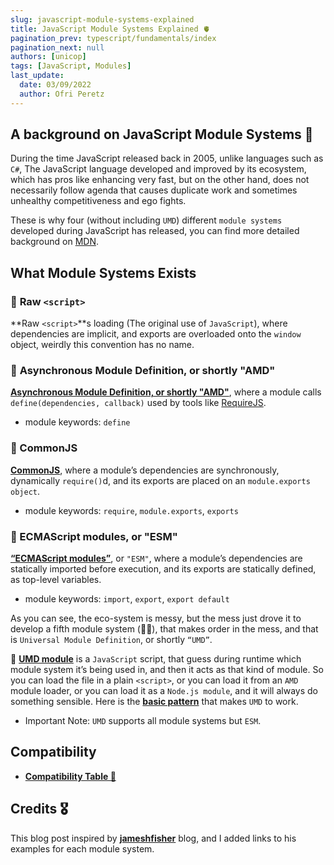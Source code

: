 ```yaml
---
slug: javascript-module-systems-explained
title: JavaScript Module Systems Explained 🫀
pagination_prev: typescript/fundamentals/index
pagination_next: null
authors: [unicop]
tags: [JavaScript, Modules]
last_update:
  date: 03/09/2022
  author: Ofri Peretz
---
```


## A background on JavaScript Module Systems 🐾

During the time JavaScript released back in 2005, unlike languages such as `C#`, The JavaScript language developed and improved by its ecosystem, which has pros like enhancing very fast, but on the other hand, does not necessarily follow agenda that causes duplicate work and sometimes unhealthy competitiveness and ego fights.

These is why four (without including `UMD`) different `module systems` developed during JavaScript has released, you can find more detailed background on [MDN](https://developer.mozilla.org/en-US/docs/Web/JavaScript/Guide/Modules#a_background_on_modules).

## What Module Systems Exists

### 🧩 **Raw `<script>`**

**Raw `<script>`**s loading (The original use of `JavaScript`), where dependencies are implicit, and exports are overloaded onto the `window` object, weirdly this convention has no name.

### 🧩 **Asynchronous Module Definition, or shortly "AMD"**

**[Asynchronous Module Definition, or shortly "AMD"](https://jameshfisher.com/2020/10/03/what-are-amd-modules/)**, where a module calls `define(dependencies, callback)` used by tools like [RequireJS](https://requirejs.org/).

- module keywords: `define`

### **🧩 CommonJS**

**[CommonJS](https://jameshfisher.com/2020/09/27/what-does-the-require-function-do-in-nodejs/)**, where a module’s dependencies are synchronously, dynamically `require()`d, and its exports are placed on an `module.exports object`.

- module keywords: `require`, `module.exports`, `exports`

### **🧩 ECMAScript modules, or "ESM"**

**[“ECMAScript modules”](https://jameshfisher.com/2020/09/25/javascript-modules-for-grumpy-developers-from-2005/)**, or `"ESM"`, where a module’s dependencies are statically imported before execution, and its exports are statically defined, as top-level variables.

- module keywords: `import`, `export`, `export default`

As you can see, the eco-system is messy, but the mess just drove it to develop a fifth module system (😵‍💫), that makes order in the mess, and that is `Universal Module Definition`, or shortly `“UMD”`.

🧩 **[UMD module](https://jameshfisher.com/2020/10/04/what-are-umd-modules/)** is a `JavaScript` script, that guess during runtime which module system it’s being used in, and then it acts as that kind of module. So you can load the file in a plain `<script>`, or you can load it from an `AMD` module loader, or you can load it as a `Node.js module`, and it will always do something sensible. Here is the **[basic pattern](https://github.com/umdjs/umd/blob/master/templates/commonjsStrict.js)** that makes `UMD` to work.

- Important Note: `UMD` supports all module systems but `ESM`.

## Compatibility

- **[Compatibility Table 📐](./js-module-systems-compatibility.md)**

## Credits 🎖️

This blog post inspired by **[jameshfisher](https://jameshfisher.com/)** blog, and I added links to his examples for each module system.
